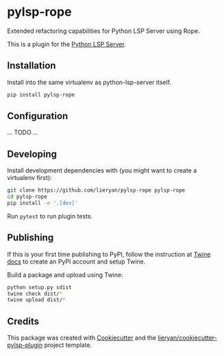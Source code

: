 # pylsp-rope

Extended refactoring capabilities for Python LSP Server using Rope.

This is a plugin for the [Python LSP Server](https://github.com/python-lsp/python-lsp-server).

## Installation

Install into the same virtualenv as python-lsp-server itself.

``` bash
pip install pylsp-rope
```

## Configuration

... TODO ...

## Developing

Install development dependencies with (you might want to create a virtualenv first):

``` bash
git clone https://github.com/lieryan/pylsp-rope pylsp-rope
cd pylsp-rope
pip install -e '.[dev]'
```

Run `pytest` to run plugin tests.

## Publishing

If this is your first time publishing to PyPI, follow the instruction at [Twine
docs](https://packaging.python.org/guides/distributing-packages-using-setuptools/#create-an-account)
to create an PyPI account and setup Twine.

Build a package and upload using Twine:

``` bash
python setup.py sdist
twine check dist/*
twine upload dist/*
```

## Credits

This package was created with
[Cookiecutter](https://github.com/audreyr/cookiecutter) and the
[lieryan/cookiecutter-pylsp-plugin](https://github.com/lieryan/cookiecutter-pylsp-plugin)
project template.
